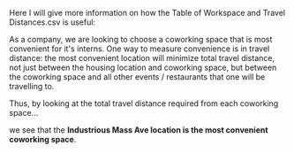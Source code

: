 Here I will give more information on how the Table of Workspace and Travel Distances.csv is useful:

As a company, we are looking to choose a coworking space that is most convenient for it's interns.
One way to measure convenience is in travel distance: the most convenient location will minimize total travel distance, 
not just between the housing location and coworking space, but between the coworking space and all other events / restaurants that one will be travelling to.

Thus, by looking at the total travel distance required from each coworking space... 

we see that the **Industrious Mass Ave location is the most convenient coworking space**.
